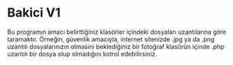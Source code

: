 # Bakici V1
Bu programın amacı belirttiğiniz klasörler içindeki dosyaları uzantılarına göre taramaktır. Örneğin, güvenlik amacıyla, internet sitenizde .jpg ya da .png uzantılı dosyalarınızın olmasını beklediğiniz bir fotoğraf klasörün içinde .php uzantılı bir dosya olup olmadığını kotrol edebilirsiniz.
